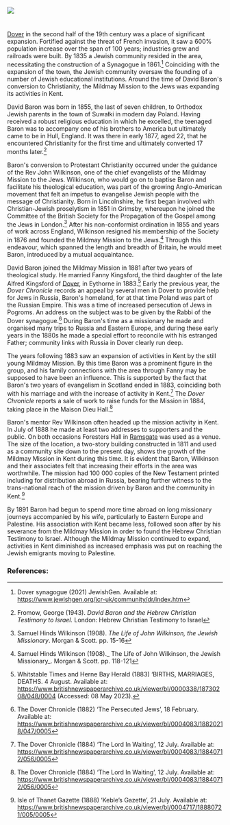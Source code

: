 <a href="https://juncture-digital.org"><img src="https://juncture-digital.org/images/ve-button.png"></a>

<param ve-config title="David Baron (1855 – 1926)" author="Daniel Randall" layout="vtl" 
banner="/images/banners/19c.jpg">

<param ve-entity eid="Q179224" aliases="Dover">
<param ve-entity eid="Q1990804" aliases="Eythorne">
<param ve-entity eid="Q618045" aliases="Margate">
<param ve-entity eid="Q590422" aliases="Isle of Thanet">

#

[Dover](/19c/19c-dover/) in the second half of the 19th century was a place of significant expansion. Fortified against the threat of French invasion, it saw a 600% population increase over the span of 100 years; industries grew and railroads were built. By 1835 a Jewish community resided in the area, necessitating the construction of a Synagogue in 1861.[^ref1] Coinciding with the expansion of the town, the Jewish community oversaw the founding of a number of Jewish educational institutions. Around the time of David Baron's conversion to Christianity, the Mildmay Mission to the Jews was expanding its activities in Kent.
<param ve-image url="https://upload.wikimedia.org/wikipedia/commons/5/5c/Dover_%28NYPL_Hades-255977-430996%29.jpg" label="Dover Harbour" attribution="Scan by NYPL, Public domain, via Wikimedia Commons">
<param ve-map center="Q179224" zoom="15">

David Baron was born in 1855, the last of seven children, to Orthodox Jewish parents in the town of Suwałki in modern day Poland. Having received a robust religious education in which he excelled, the teenaged Baron was to accompany one of his brothers to America but ultimately came to be in Hull, England. It was there in early 1877, aged 22, that he encountered Christianity for the first time and ultimately converted 17 months later.[^ref2]
<param ve-image url="https://upload.wikimedia.org/wikipedia/commons/7/73/DavidBaron.jpg" label="Photograph of David Baron" attribution="Contemporary photograph via Wikimedia Commons" license="CC BY-SA 3.0">

Baron's conversion to Protestant Christianity occurred under the guidance of the Rev John Wilkinson, one of the chief evangelists of the Mildmay Mission to the Jews. Wilkinson, who would go on to baptise Baron and facilitate his theological education, was part of the growing Anglo-American movement that felt an impetus to evangelise Jewish people with the message of Christianity. Born in Lincolnshire, he first began involved with Christian-Jewish proselytism in 1851 in Grimsby, whereupon he joined the Committee of the British Society for the Propagation of the Gospel among the Jews in London.[^ref3]
After his non-conformist ordination in 1855 and years of work across England, Wilkinson resigned his membership of the Society in 1876 and founded the Mildmay Mission to the Jews.[^ref4]
Through this endeavour, which spanned the length and breadth of Britain, he would meet Baron, introduced by a mutual acquaintance.
<param ve-image url="https://stor.artstor.org/stor/1cb66dda-70f7-465c-8a67-b61a92931e9b" label="Dover Castle" attribution="By kind permission of Marrin Books">
<param ve-map center="Q179224" zoom="15">

David Baron joined the Mildmay Mission in 1881 after two years of theological study. He married Fanny Kingsford, the third daughter of the late Alfred Kingsford of [Dover](/19c/19c-dover/), in Eythorne in 1883.[^ref5] Early the previous year, the _Dover Chronicle_ records an appeal by several men in Dover to provide help for Jews in Russia, Baron's homeland, for at that time Poland was part of the Russian Empire. This was a time of increased persecution of Jews in Pogroms. An address on the subject was to be given by the Rabbi of the Dover synagogue.[^ref6] During Baron's time as a missionary he made and organised many trips to Russia and Eastern Europe, and during these early years in the 1880s he made a special effort to reconcile with his estranged Father;  community links with Russia in Dover clearly run deep.
<param ve-image url="https://eur01.safelinks.protection.outlook.com/?url=https%3A%2F%2Fstor.artstor.org%2Fstor%2Fbe2d7a73-d2b3-4188-8d40-1a76523fa117&data=05%7C01%7Cd.randall256%40canterbury.ac.uk%7C2508fb7386a640e0f82b08db4ff53bb0%7C0320b2da22dd4dab8c216e644ba14f13%7C0%7C0%7C638191686919864136%7CUnknown%7CTWFpbGZsb3d8eyJWIjoiMC4wLjAwMDAiLCJQIjoiV2luMzIiLCJBTiI6Ik1haWwiLCJXVCI6Mn0%3D%7C3000%7C%7C%7C&sdata=tPBlX4%2F%2BFMRHm4QBs5SlpWKrsxrWTXzlCMsQXSyqukI%3D&reserved=0" label="Map of Dover" attribution="Ward Lock's Dover and South-East Kent">
<param ve-map center="Q179224" zoom="15">

The years following 1883 saw an expansion of activities in Kent by the still young Mildmay Mission. By this time Baron was a prominent figure in the group, and his family connections with the area through Fanny may be supposed to have been an influence. This is supported by the fact that Baron's two years of evangelism in Scotland ended in 1883, coinciding both with his marriage and with the increase of activity in Kent.[^ref7] The _Dover Chronicle_ reports a sale of work to raise funds for the Mission in 1884, taking place in the Maison Dieu Hall.[^ref8]
<param ve-image url="https://upload.wikimedia.org/wikipedia/commons/b/b2/DoverRathaus.JPG" label="Contemporary Photograph of Maison Dieu Hall" attribution="Hajotthu via Wikimedia Commons" license="CC BY-SA 3.0">

Baron's mentor Rev Wilkinson often headed up the mission activity in Kent. In July of 1888 he made at least two addresses to supporters and the public. On both occasions Foresters Hall in [Ramsgate](/19c/19c-ramsgate/) was used as a venue. The size of the location, a two-story building constructed in 1811 and used as a community site down to the present day, shows the growth of the Mildmay Mission in Kent during this time. It is evident that Baron, Wilkinson and their associates felt that increasing their efforts in the area was worthwhile. The mission had 100 000 copies of the New Testament printed including for distribution abroad in Russia, bearing further witness to the trans-national reach of the mission driven by Baron and the community in Kent.[^ref9]
<param ve-image url="https://upload.wikimedia.org/wikipedia/commons/a/a1/Foresters_Hall_-_geograph.org.uk_-_1991528.jpg" label="Contemporary Photograph of Foresters' Hall" attribution="Foresters Hall by David Anstiss via Wikimedia Commons" license="CC BY-SA 2.0">

By 1891 Baron had begun to spend more time abroad on long missionary journeys accompanied by his wife, particularly to Eastern Europe and Palestine. His association with Kent became less, followed soon after by his severance from the Mildmay Mission in order to found the Hebrew Christian Testimony to Israel. Although the Mildmay Mission continued to expand, activities in Kent diminished as increased emphasis was put on reaching the Jewish emigrants moving to Palestine.

### References:
[^ref1]: Dover synagogue (2021) JewishGen. Available at: https://www.jewishgen.org/jcr-uk/community/dr/index.htm   
[^ref2]: Fromow, George (1943). _David Baron and the Hebrew Christian Testimony to Israel._ London: Hebrew Christian Testimony to Israel   
[^ref3]: Samuel Hinds Wilkinson (1908). _The Life of John Wilkinson, the Jewish Missionary_. Morgan & Scott. pp. 15-16   
[^ref4]: Samuel Hinds Wilkinson (1908)._ The Life of John Wilkinson, the Jewish Missionary_. Morgan & Scott. pp. 118-121
[^ref5]: Whitstable Times and Herne Bay Herald (1883) ‘BIRTHS, MARRIAGES, DEATHS. 4 August. Available at: https://www.britishnewspaperarchive.co.uk/viewer/bl/0000338/18730208/048/0004 (Accessed: 08 May 2023).    
[^ref6]: The Dover Chronicle (1882) ‘The Persecuted Jews’, 18 February. Available at: https://www.britishnewspaperarchive.co.uk/viewer/bl/0004083/18820218/047/0005   
[^ref7]: The Dover Chronicle (1884) ‘The Lord In Waiting’, 12 July. Available at: https://www.britishnewspaperarchive.co.uk/viewer/bl/0004083/18840712/056/0005  
[^ref8]: The Dover Chronicle (1884) ‘The Lord In Waiting’, 12 July. Available at: https://www.britishnewspaperarchive.co.uk/viewer/bl/0004083/18840712/056/0005    
[^ref9]: Isle of Thanet Gazette (1888) ‘Keble’s Gazette’, 21 July. Available at: https://www.britishnewspaperarchive.co.uk/viewer/bl/0004717/18880721/005/0005   
<param ve-image url="https://stor.artstor.org/stor/1cb66dda-70f7-465c-8a67-b61a92931e9b" label="Dover Castle" attribution="By kind permission of Marrin Books">
<param ve-map center="Q179224" zoom="15">
